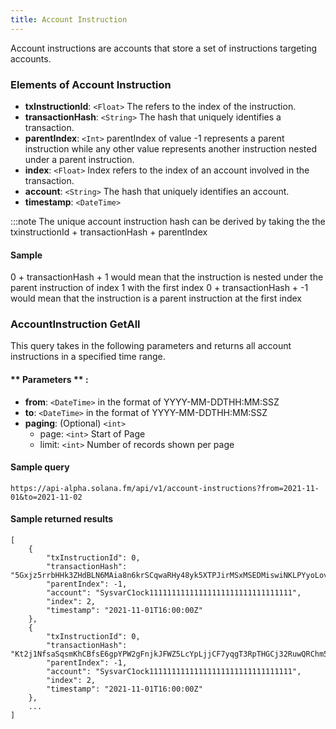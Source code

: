```yaml
---
title: Account Instruction
---
```

Account instructions are accounts that store a set of instructions targeting accounts.

### Elements of Account Instruction
* **txInstructionId**: `<Float>` The refers to the index of the instruction.
* **transactionHash**: `<String>` The hash that uniquely identifies a transaction.
* **parentIndex**: `<Int>` parentIndex of value -1 represents a parent instruction while any other value represents another instruction nested under a parent instruction.
* **index**: `<Float>` Index refers to the index of an account involved in the transaction.
* **account**: `<String>` The hash that uniquely identifies an account.
* **timestamp**: `<DateTime>`

:::note The unique account instruction hash can be derived by taking the the txinstructionId + transactionHash + parentIndex

#### Sample
0 + transactionHash + 1 would mean that the instruction is nested under the parent instruction of index 1 with the first index
0 + transactionHash + -1 would mean that the instruction is a parent instruction at the first index

### AccountInstruction GetAll

This query takes in the following parameters and returns all account instructions in a specified time range.

#### ** Parameters ** :

- **from**: `<DateTime>` in the format of YYYY-MM-DDTHH:MM:SSZ
- **to**: `<DateTime>` in the format of YYYY-MM-DDTHH:MM:SSZ
- **paging**: (Optional) `<int>`
  - page: `<int>` Start of Page
  - limit: `<int>` Number of records shown per page

#### Sample query
```
https://api-alpha.solana.fm/api/v1/account-instructions?from=2021-11-01&to=2021-11-02
```
#### Sample returned results
```
[
    {
        "txInstructionId": 0,
        "transactionHash": "5Gxjz5rrbHHk3ZHdBLN6MAia8n6krSCqwaRHy48yk5XTPJirMSxMSEDMiswiNKLPYyoLovExsxta587MWaTVbhUy",
        "parentIndex": -1,
        "account": "SysvarC1ock11111111111111111111111111111111",
        "index": 2,
        "timestamp": "2021-11-01T16:00:00Z"
    },
    {
        "txInstructionId": 0,
        "transactionHash": "Kt2j1NfsaSqsmKhCBfsE6gpYPW2gFnjkJFWZ5LcYpLjjCF7yqgT3RpTHGCj32RuwQRChm53kNkhM3fEKMwcR5yM",
        "parentIndex": -1,
        "account": "SysvarC1ock11111111111111111111111111111111",
        "index": 2,
        "timestamp": "2021-11-01T16:00:00Z"
    },
    ...
]
```

